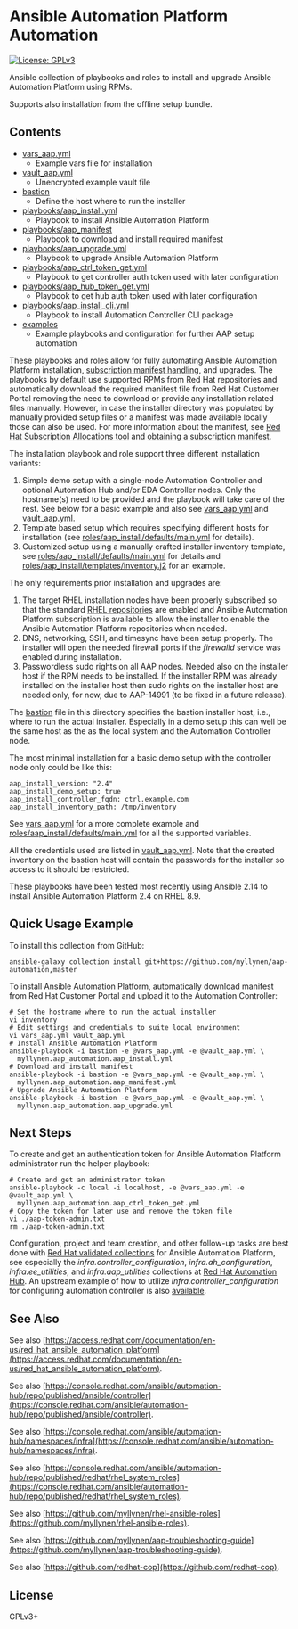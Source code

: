 # Ansible Automation Platform Automation

[![License: GPLv3](https://img.shields.io/badge/license-GPLv3-brightgreen.svg)](https://www.gnu.org/licenses/gpl-3.0)

Ansible collection of playbooks and roles to install and upgrade Ansible
Automation Platform using RPMs.

Supports also installation from the offline setup bundle.

## Contents

* [vars_aap.yml](vars_aap.yml)
  * Example vars file for installation
* [vault_aap.yml](vault_aap.yml)
  * Unencrypted example vault file
* [bastion](bastion)
  * Define the host where to run the installer
* [playbooks/aap_install.yml](playbooks/aap_install.yml)
  * Playbook to install Ansible Automation Platform
* [playbooks/aap_manifest](playbooks/aap_manifest.yml)
  * Playbook to download and install required manifest
* [playbooks/aap_upgrade.yml](playbooks/aap_upgrade.yml)
  * Playbook to upgrade Ansible Automation Platform
* [playbooks/aap_ctrl_token_get.yml](playbooks/aap_ctrl_token_get.yml)
  * Playbook to get controller auth token used with later configuration
* [playbooks/aap_hub_token_get.yml](playbooks/aap_hub_token_get.yml)
  * Playbook to get hub auth token used with later configuration
* [playbooks/aap_install_cli.yml](playbooks/aap_install_cli.yml)
  * Playbook to install Automation Controller CLI package
* [examples](examples)
  * Example playbooks and configuration for further AAP setup automation

These playbooks and roles allow for fully automating Ansible Automation
Platform installation,
[subscription manifest handling](https://docs.ansible.com/automation-controller/latest/html/userguide/import_license.html#import-a-subscription),
and upgrades. The playbooks by default use supported RPMs from Red Hat
repositories and automatically download the required manifest file from
Red Hat Customer Portal removing the need to download or provide any
installation related files manually. However, in case the installer
directory was populated by manually provided setup files or a manifest
was made available locally those can also be used. For more information
about the manifest, see
[Red Hat Subscription Allocations tool](https://access.redhat.com/management/subscription_allocations)
and
[obtaining a subscription manifest](https://docs.ansible.com/automation-controller/latest/html/userguide/import_license.html#obtaining-a-subscriptions-manifest).

The installation playbook and role support three different installation
variants:

1. Simple demo setup with a single-node Automation Controller and
   optional Automation Hub and/or EDA Controller nodes. Only the
   hostname(s) need to be provided and the playbook will take care of
   the rest. See below for a basic example and also see
   [vars_aap.yml](vars_aap.yml) and [vault_aap.yml](vault_aap.yml).
1. Template based setup which requires specifying different hosts
   for installation (see
   [roles/aap_install/defaults/main.yml](roles/aap_install/defaults/main.yml)
   for details).
1. Customized setup using a manually crafted installer inventory template,
   see
   [roles/aap_install/defaults/main.yml](roles/aap_install/defaults/main.yml)
   for details and
   [roles/aap_install/templates/inventory.j2](roles/aap_install/templates/inventory.j2)
   for an example.

The only requirements prior installation and upgrades are:

1. The target RHEL installation nodes have been properly subscribed so
   that the standard
   [RHEL repositories](https://github.com/linux-system-roles/rhc)
   are enabled and Ansible Automation Platform subscription is available
   to allow the installer to enable the Ansible Automation Platform
   repositories when needed.
1. DNS, networking, SSH, and timesync have been setup properly. The
   installer will open the needed firewall ports if the _firewalld_
   service was enabled during installation.
1. Passwordless sudo rights on all AAP nodes. Needed also on the
   installer host if the RPM needs to be installed. If the installer RPM
   was already installed on the installer host then sudo rights on the
   installer host are needed only, for now, due to AAP-14991 (to be
   fixed in a future release).

The [bastion](bastion) file in this directory specifies the bastion
installer host, i.e., where to run the actual installer. Especially in a
demo setup this can well be the same host as the as the local system and
the Automation Controller node.

The most minimal installation for a basic demo setup with the controller
node only could be like this:

```
aap_install_version: "2.4"
aap_install_demo_setup: true
aap_install_controller_fqdn: ctrl.example.com
aap_install_inventory_path: /tmp/inventory
```

See [vars_aap.yml](vars_aap.yml) for a more complete example and
[roles/aap_install/defaults/main.yml](roles/aap_install/defaults/main.yml)
for all the supported variables.

All the credentials used are listed in [vault_aap.yml](vault_aap.yml).
Note that the created inventory on the bastion host will contain the
passwords for the installer so access to it should be restricted.

These playbooks have been tested most recently using Ansible 2.14 to
install Ansible Automation Platform 2.4 on RHEL 8.9.

## Quick Usage Example

To install this collection from GitHub:

```
ansible-galaxy collection install git+https://github.com/myllynen/aap-automation,master
```

To install Ansible Automation Platform, automatically download manifest
from Red Hat Customer Portal and upload it to the Automation Controller:

```
# Set the hostname where to run the actual installer
vi inventory
# Edit settings and credentials to suite local environment
vi vars_aap.yml vault_aap.yml
# Install Ansible Automation Platform
ansible-playbook -i bastion -e @vars_aap.yml -e @vault_aap.yml \
  myllynen.aap_automation.aap_install.yml
# Download and install manifest
ansible-playbook -i bastion -e @vars_aap.yml -e @vault_aap.yml \
  myllynen.aap_automation.aap_manifest.yml
# Upgrade Ansible Automation Platform
ansible-playbook -i bastion -e @vars_aap.yml -e @vault_aap.yml \
  myllynen.aap_automation.aap_upgrade.yml
```

## Next Steps

To create and get an authentication token for Ansible Automation
Platform administrator run the helper playbook:

```
# Create and get an administrator token
ansible-playbook -c local -i localhost, -e @vars_aap.yml -e @vault_aap.yml \
  myllynen.aap_automation.aap_ctrl_token_get.yml
# Copy the token for later use and remove the token file
vi ./aap-token-admin.txt
rm ./aap-token-admin.txt
```

Configuration, project and team creation, and other follow-up tasks are
best done with
[Red Hat validated collections](https://www.redhat.com/en/blog/automate-expert-ansible-validated-content)
for Ansible Automation Platform, see especially the
_infra.controller\_configuration_, _infra.ah\_configuration_,
_infra.ee\_utilities_, and _infra.aap\_utilities_ collections at
[Red Hat Automation Hub](https://console.redhat.com/ansible/automation-hub/namespaces/infra).
An upstream example of how to utilize _infra.controller\_configuration_
for configuring automation controller is also
[available](https://github.com/redhat-cop/aap_configuration_template/blob/main/playbooks/controller_config.yml).

## See Also

See also
[https://access.redhat.com/documentation/en-us/red_hat_ansible_automation_platform](https://access.redhat.com/documentation/en-us/red_hat_ansible_automation_platform).

See also
[https://console.redhat.com/ansible/automation-hub/repo/published/ansible/controller](https://console.redhat.com/ansible/automation-hub/repo/published/ansible/controller).

See also
[https://console.redhat.com/ansible/automation-hub/namespaces/infra](https://console.redhat.com/ansible/automation-hub/namespaces/infra).

See also
[https://console.redhat.com/ansible/automation-hub/repo/published/redhat/rhel_system_roles](https://console.redhat.com/ansible/automation-hub/repo/published/redhat/rhel_system_roles).

See also
[https://github.com/myllynen/rhel-ansible-roles](https://github.com/myllynen/rhel-ansible-roles).

See also
[https://github.com/myllynen/aap-troubleshooting-guide](https://github.com/myllynen/aap-troubleshooting-guide).

See also
[https://github.com/redhat-cop](https://github.com/redhat-cop).

## License

GPLv3+
